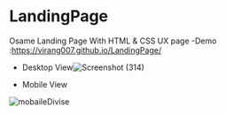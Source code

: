 # LandingPage
 Osame Landing Page With HTML &amp; CSS  UX page
-Demo :https://virang007.github.io/LandingPage/

- Desktop View![Screenshot (314)](https://github.com/Virang007/LandingPage/assets/104147123/ee0af4ff-60f0-4027-8b51-2f3d534fe9e0)

- Mobile View

![mobaileDivise](https://github.com/Virang007/LandingPage/assets/104147123/fc051221-9405-408d-aa64-403182b4bd5a)
